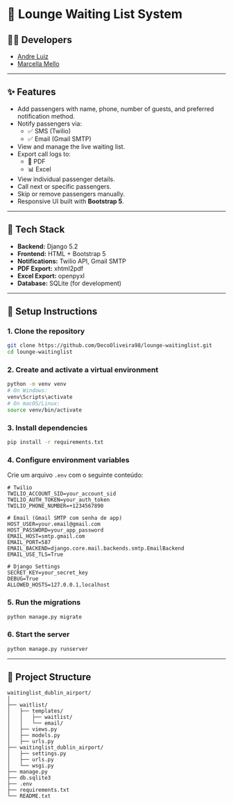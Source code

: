 🛫 Lounge Waiting List System
=============================

## 👨‍💻 Developers

- [Andre Luiz](https://www.linkedin.com/in/andre-oliveira-1066b7220/)
- [Marcella Mello](https://www.linkedin.com/in/marcellasouzamello/)

---

## ✨ Features

- Add passengers with name, phone, number of guests, and preferred notification method.
- Notify passengers via:
  - ✅ SMS (Twilio)
  - ✅ Email (Gmail SMTP)
- View and manage the live waiting list.
- Export call logs to:
  - 📄 PDF
  - 📊 Excel
- View individual passenger details.
- Call next or specific passengers.
- Skip or remove passengers manually.
- Responsive UI built with **Bootstrap 5**.

---

## 🔧 Tech Stack

- **Backend:** Django 5.2
- **Frontend:** HTML + Bootstrap 5
- **Notifications:** Twilio API, Gmail SMTP
- **PDF Export:** xhtml2pdf
- **Excel Export:** openpyxl
- **Database:** SQLite (for development)

---

## 🚀 Setup Instructions

### 1. Clone the repository
```bash
git clone https://github.com/DecoOliveira98/lounge-waitinglist.git
cd lounge-waitinglist
```

### 2. Create and activate a virtual environment
```bash
python -m venv venv
# On Windows:
venv\Scripts\activate
# On macOS/Linux:
source venv/bin/activate
```

### 3. Install dependencies
```bash
pip install -r requirements.txt
```

### 4. Configure environment variables

Crie um arquivo `.env` com o seguinte conteúdo:

```
# Twilio
TWILIO_ACCOUNT_SID=your_account_sid
TWILIO_AUTH_TOKEN=your_auth_token
TWILIO_PHONE_NUMBER=+1234567890

# Email (Gmail SMTP com senha de app)
HOST_USER=your.email@gmail.com
HOST_PASSWORD=your_app_password
EMAIL_HOST=smtp.gmail.com
EMAIL_PORT=587
EMAIL_BACKEND=django.core.mail.backends.smtp.EmailBackend
EMAIL_USE_TLS=True

# Django Settings
SECRET_KEY=your_secret_key
DEBUG=True
ALLOWED_HOSTS=127.0.0.1,localhost
```

### 5. Run the migrations
```bash
python manage.py migrate
```

### 6. Start the server
```bash
python manage.py runserver
```

---

## 📁 Project Structure

```
waitinglist_dublin_airport/
│
├── waitlist/
│   ├── templates/
│   │   ├── waitlist/
│   │   └── email/
│   ├── views.py
│   ├── models.py
│   ├── urls.py
├── waitinglist_dublin_airport/
│   ├── settings.py
│   ├── urls.py
│   └── wsgi.py
├── manage.py
├── db.sqlite3
├── .env
├── requirements.txt
└── README.txt
```